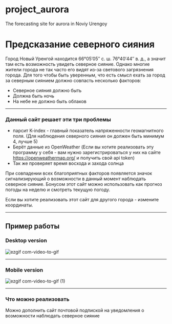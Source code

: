 # project_aurora
The forecasting site for  aurora in Noviy Urengoy

# Предсказание северного сияния

Город Новый Уренгой находится 66°05′05″ с. ш. 76°40′44″ в. д., а значит там есть возможность увидеть северное сияние. Однако многие жители города не так часто его видят из-за светового загрязнения города. Для того чтобы быть уверенным, что есть смысл ехать за город за северным сиянием должно совпасть несколько факторов:
- Северное сияния должно быть 
- Должна быть ночь
- На небе не должно быть облаков

---

### Данный сайт решает эти три проблемы  

- парсит K-index - главный показатель напряженности геомагнитного поля. (Для наблюдения северного сияния он должен быть минимум 4, лучше 5)
- Берёт данные из OpenWeather (Если вы хотите реализовать эту программу у себя - вам нужно зарегистрироваться у них на сайте https://openweathermap.org/ и получить свой api token)
- Так же проверяет время восхода и захода солнца

При совпадении всех благоприятных факторов появляется значок сигнализирующий о возможности в данный момент наблюдать северное сияние. 
Бонусом этот сайт можно использовать как прогноз погоды на неделю и смотреть текущую погоду.

Если вы хотите реализовать этот сайт для другого города - измените координаты. 

---

## Пример работы

### Desktop version

![ezgif com-video-to-gif](https://github.com/Rost-Korol/project_aurora/assets/91683515/741f1d2c-17ca-449b-8d3b-53a7d687af5c)

---

### Mobile version

![ezgif com-video-to-gif (1)](https://github.com/Rost-Korol/project_aurora/assets/91683515/e598d117-f3cd-4235-8aa5-020befb8cc05)

---

### Что можно реализовать 

Можно дополнить сайт почтовой подпиской на уведомления о возможности наблюдать северное сияние









